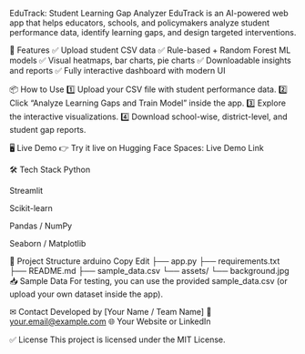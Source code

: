 EduTrack: Student Learning Gap Analyzer
EduTrack is an AI-powered web app that helps educators, schools, and policymakers analyze student performance data, identify learning gaps, and design targeted interventions.

🚀 Features
✅ Upload student CSV data
✅ Rule-based + Random Forest ML models
✅ Visual heatmaps, bar charts, pie charts
✅ Downloadable insights and reports
✅ Fully interactive dashboard with modern UI

📦 How to Use
1️⃣ Upload your CSV file with student performance data.
2️⃣ Click “Analyze Learning Gaps and Train Model” inside the app.
3️⃣ Explore the interactive visualizations.
4️⃣ Download school-wise, district-level, and student gap reports.

🖥 Live Demo
👉 Try it live on Hugging Face Spaces:
Live Demo Link

🛠 Tech Stack
Python

Streamlit

Scikit-learn

Pandas / NumPy

Seaborn / Matplotlib

📂 Project Structure
arduino
Copy
Edit
├── app.py
├── requirements.txt
├── README.md
├── sample_data.csv
└── assets/
    └── background.jpg
📥 Sample Data
For testing, you can use the provided sample_data.csv
(or upload your own dataset inside the app).

✉ Contact
Developed by [Your Name / Team Name]
📧 your.email@example.com
🌐 Your Website or LinkedIn

✅ License
This project is licensed under the MIT License.
